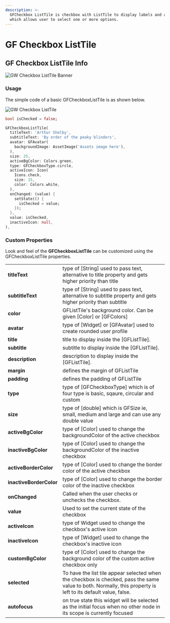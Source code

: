 ```yaml
---
description: >-
  GFCheckbox ListTile is checkbox with ListTile to display labels and avatar,
  which allows user to select one or more options.
---
```


# GF Checkbox ListTile

## GF Checkbox ListTile Info

![GW Checkbox ListTile Banner](https://ik.imagekit.io/ionicfirebaseapp/getwidget/docs/tr:w-800,f-auto/Docs_banner-Checkbox_list_tile_2x_C8edTv6HW.png)

### Usage

The simple code of a basic GFCheckboxListTile is as shown below.

![GW Checkbox ListTile](https://ik.imagekit.io/ionicfirebaseapp/getwidget/docs/tr:w-800,f-auto/Checkbox_list_tile_3x_pjFO-T5_W.png)

```dart
bool isChecked = false;

GFCheckboxListTile(
  titleText: 'Arthur Shelby',
  subtitleText: 'By order of the peaky blinders',
  avatar: GFAvatar(
    backgroundImage: AssetImage('Assets image here'),
  ),
  size: 25,
  activeBgColor: Colors.green,
  type: GFCheckboxType.circle,
  activeIcon: Icon(
    Icons.check,
    size: 15,
    color: Colors.white,
  ),
  onChanged: (value) {
    setState(() {
      isChecked = value;
    });
  },
  value: isChecked,
  inactiveIcon: null,
),
```

### Custom Properties

Look and feel of the **GFCheckboxListTile** can be customized using the GFCheckboxListTile properties.

|  |  |
| :--- | :--- |
| **titleText** | type of \[String\] used to pass text, alternative to title property and gets higher priority than title |
| **subtitleText** | type of \[String\] used to pass text, alternative to subtitle property and gets higher priority than subtitle |
| **color** | GFListTile's background color. Can be given \[Color\] or \[GFColors\] |
| **avatar** | type of \[Widget\] or \[GFAvatar\] used to create rounded user profile |
| **title** | title to display inside the \[GFListTile\].  |
| **subtitle** | subtitle to display inside the \[GFListTile\].  |
| **description** | description to display inside the \[GFListTile\].  |
| **margin** | defines the margin of GFListTile |
| **padding** | defines the padding of GFListTile |
| **type** | type of \[GFCheckboxType\] which is of four type is basic, sqaure, circular and custom |
| **size** | type of \[double\] which is GFSize ie, small, medium and large and can use any double value |
| **activeBgColor** | type of \[Color\] used to change the backgroundColor of the active checkbox |
| **inactiveBgColor** | type of \[Color\] used to change the backgroundColor of the inactive checkbox |
| **activeBorderColor** | type of \[Color\] used to change the border color of the active checkbox |
| **inactiveBorderColor** | type of \[Color\] used to change the border color of the inactive checkbox |
| **onChanged** | Called when the user checks or unchecks the checkbox. |
| **value** | Used to set the current state of the checkbox |
| **activeIcon** | type of Widget used to change the  checkbox's active icon |
| **inactiveIcon** | type of \[Widget\] used to change the  checkbox's inactive icon |
| **customBgColor** | type of \[Color\] used to change the background color of the custom active  checkbox only |
| **selected** | To have the list tile appear selected when the checkbox is checked, pass the same value to both. Normally, this property is left to its default value, false. |
| **autofocus** | on true state this widget will be selected as the initial focus when no other node in its scope is currently focused |

